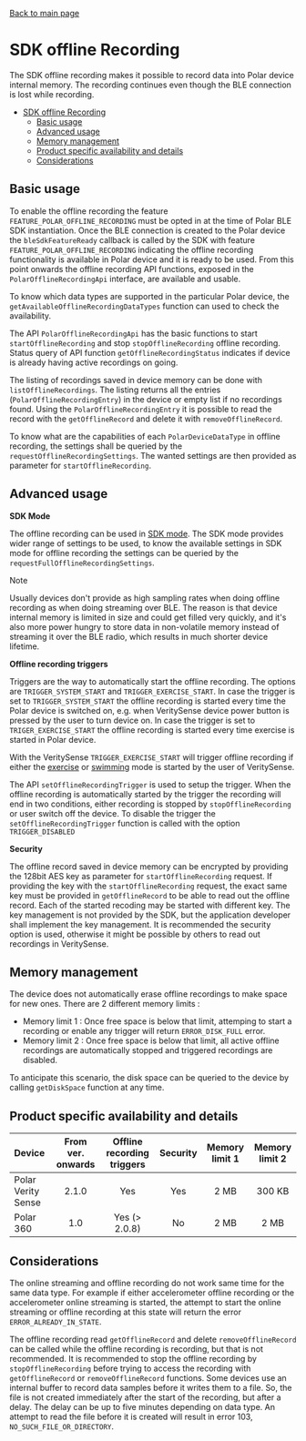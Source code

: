 [Back to main page](../README.md)

# SDK offline Recording

The SDK offline recording makes it possible to record data into Polar device internal memory. The recording continues even though the BLE connection is lost while recording. 

- [SDK offline Recording](#sdk-offline-recording)
  - [Basic usage](#basic-usage)
  - [Advanced usage](#advanced-usage)
  - [Memory management](#memory-management)
  - [Product specific availability and details](#product-specific-availability-and-details)
  - [Considerations](#considerations)

## Basic usage

To enable the offline recording the feature `FEATURE_POLAR_OFFLINE_RECORDING` must be opted in at the time of Polar BLE SDK instantiation. Once the BLE connection is created to the Polar device the `bleSdkFeatureReady` callback is called by the SDK with feature `FEATURE_POLAR_OFFLINE_RECORDING` indicating the offline recording functionality is available in Polar device and it is ready to be used. From this point onwards the offline recording API functions, exposed in the `PolarOfflineRecordingApi` interface, are available and usable. 

To know which data types are supported in the particular Polar device, the `getAvailableOfflineRecordingDataTypes` function can used to check the availability. 

The API `PolarOfflineRecordingApi` has the basic functions to start `startOfflineRecording` and stop `stopOfflineRecording` offline recording. Status query of API function `getOfflineRecordingStatus` indicates if device is already having active recordings on going.

The listing of recordings saved in device memory can be done with `listOfflineRecordings`. The listing returns all the entries (`PolarOfflineRecordingEntry`) in the device or empty list if no recordings found. Using the `PolarOfflineRecordingEntry` it is possible to read the record with the `getOfflineRecord`  and delete it with `removeOfflineRecord`.

To know what are the capabilities of each `PolarDeviceDataType` in offline recording, the settings shall be queried by the `requestOfflineRecordingSettings`. The wanted settings are then provided as parameter for `startOfflineRecording`. 

## Advanced usage 

**SDK Mode**

The offline recording can be used in [SDK mode](SdkModeExplained.md). The SDK mode provides wider range of settings to be used, to know the available settings in SDK mode for offline recording the settings can be queried by the `requestFullOfflineRecordingSettings`.

> [!NOTE]
> Usually devices don't provide as high sampling rates when doing offline recording as when doing streaming over BLE. The reason is that device internal memory is limited in size and could get filled very quickly, and it's also more power hungry to store data in non-volatile memory instead of streaming it over the BLE radio, which results in much shorter device lifetime.

**Offline recording triggers**

Triggers are the way to automatically start the offline recording. The options are `TRIGGER_SYSTEM_START` and `TRIGGER_EXERCISE_START`. In case the trigger is set to `TRIGGER_SYSTEM_START` the offline recording is started every time the Polar device is switched on, e.g. when VeritySense device power button is pressed by the user to turn device on. In case the trigger is set to `TRIGER_EXERCISE_START` the offline recording is started every time exercise is started in Polar device. 

With the VeritySense `TRIGGER_EXERCISE_START` will trigger offline recording if either the [exercise](https://support.polar.com/en/how-to-use-polar-verity-sense-in-recording-mode) or [swimming](https://support.polar.com/en/how-to-use-polar-verity-sense-in-swimming-mode) mode is started by the user of VeritySense.

The API `setOfflineRecordingTrigger` is used to setup the trigger. When the offline recording is automatically started by the trigger the recording will end in two conditions, either recording is stopped by `stopOfflineRecording` or user switch off the device. To disable the trigger the `setOfflineRecordingTrigger` function is called with the option `TRIGGER_DISABLED`

**Security**

The offline record saved in device memory can be encrypted by providing the 128bit AES key as parameter for `startOfflineRecording` request. If providing the key with the  `startOfflineRecording` request, the exact same key must be provided in `getOfflineRecord` to be able to read out the offline record. Each of the started recoding may be started with different key. The key management is not provided by the SDK, but the application developer shall implement the key management. It is recommended the security option is used, otherwise it might be possible by others to read out recordings in VeritySense. 

## Memory management

The device does not automatically erase offline recordings to make space for new ones. There are 2 different memory limits :

- Memory limit 1 : Once free space is below that limit, attemping to start a recording or enable any trigger will return `ERROR_DISK_FULL` error. 
- Memory limit 2 : Once free space is below that limit, all active offline recordings are automatically stopped and triggered recordings are disabled.

To anticipate this scenario, the disk space can be queried to the device by calling `getDiskSpace` function at any time. 

## Product specific availability and details

| Device             | From ver. onwards | Offline recording triggers | Security | Memory limit 1 | Memory limit 2 |
|:-------------------|:-----------------:|:--------------------------:|:--------:|:--------------:|:--------------:|
| Polar Verity Sense |2.1.0              | Yes                        | Yes      | 2 MB           | 300 KB
| Polar 360          |1.0                | Yes (> 2.0.8)              | No       | 2 MB           | 2 MB

## Considerations

The online streaming and offline recording do not work same time for the same data type. For example if either accelerometer offline recording or the accelerometer online streaming is started, the attempt to start the online streaming or offline recording at this state will return the error `ERROR_ALREADY_IN_STATE`.

The offline recording read `getOfflineRecord` and delete `removeOfflineRecord` can be called while the offline recording is recording, but that is not recommended. It is recommended to stop the offline recording by `stopOfflineRecording` before trying to access the recording with `getOfflineRecord` or  `removeOfflineRecord` functions. Some devices use an internal buffer to record data samples before it writes them to a file. So, the file is not created immediately after the start of the recording, but after a delay. The delay can be up to five minutes depending on data type. An attempt to read the file before it is created will result in error 103, `NO_SUCH_FILE_OR_DIRECTORY`.
